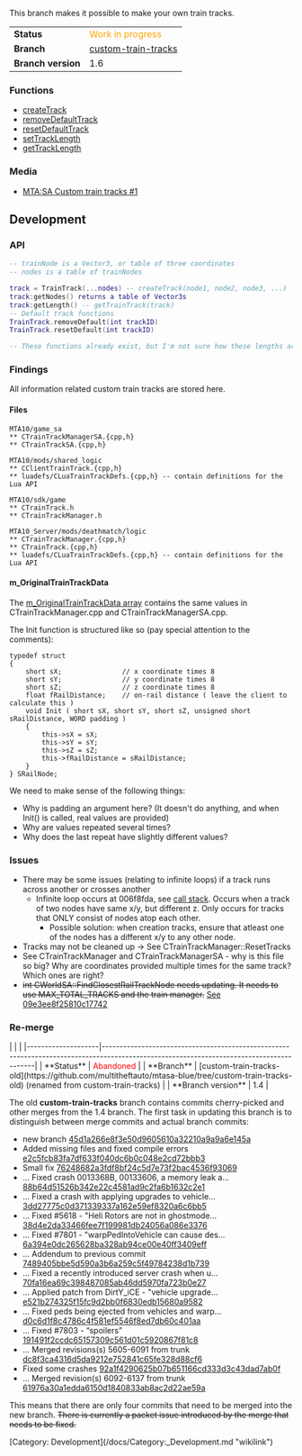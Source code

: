 <onlyinclude>This branch makes it possible to make your own train tracks.

|                    |                                                                                              |
|--------------------|----------------------------------------------------------------------------------------------|
| **Status**         | <span style="color:orange">Work in progress</span>                                           |
| **Branch**         | [custom-train-tracks](https://github.com/multitheftauto/mtasa-blue/tree/custom-train-tracks) |
| **Branch version** | 1.6                                                                                          |

### Functions

-   [createTrack](/docs/createTrack.md "wikilink")
-   [removeDefaultTrack](/docs/removeDefaultTrack.md "wikilink")
-   [resetDefaultTrack](/docs/resetDefaultTrack.md "wikilink")
-   [setTrackLength](/docs/setTrackLength.md "wikilink")
-   [getTrackLength](/docs/getTrackLength.md "wikilink")

### Media

-   [MTA:SA Custom train tracks \#1](https://www.youtube.com/watch?v=S_Q3Gk4jVr0&user=UCbl-5xYsT5KwnrfGdW9LYPQ)</onlyinclude>

Development
-----------

### API

``` lua
-- trainNode is a Vector3, or table of three coordinates
-- nodes is a table of trainNodes

track = TrainTrack(...nodes) -- createTrack(node1, node2, node3, ...)
track:getNodes() returns a table of Vector3s
track:getLength() -- getTrainTrack(track)
-- Default track functions
TrainTrack.removeDefault(int trackID)
TrainTrack.resetDefault(int trackID)

-- These functions already exist, but I'm not sure how these lengths are used or what they are for
```

### Findings

All information related custom train tracks are stored here.

#### Files

    MTA10/game_sa
    ** CTrainTrackManagerSA.{cpp,h}
    ** CTrainTrackSA.{cpp,h}

    MTA10/mods/shared_logic
    ** CClientTrainTrack.{cpp,h}
    ** luadefs/CLuaTrainTrackDefs.{cpp,h} -- contain definitions for the Lua API

    MTA10/sdk/game
    ** CTrainTrack.h
    ** CTrainTrackManager.h

    MTA10_Server/mods/deathmatch/logic
    ** CTrainTrackManager.{cpp,h}
    ** CTrainTrack.{cpp,h}
    ** luadefs/CLuaTrainTrackDefs.{cpp,h} -- contain definitions for the Lua API

#### m\_OriginalTrainTrackData

The [m\_OriginalTrainTrackData array](https://pastebin.mtasa.com/748483851) contains the same values in CTrainTrackManager.cpp and CTrainTrackManagerSA.cpp.

The Init function is structured like so (pay special attention to the comments):

    typedef struct
    {
        short sX;               // x coordinate times 8
        short sY;               // y coordinate times 8
        short sZ;               // z coordinate times 8
        float fRailDistance;    // on-rail distance ( leave the client to calculate this )
        void Init ( short sX, short sY, short sZ, unsigned short sRailDistance, WORD padding )
        {
            this->sX = sX;
            this->sY = sY;
            this->sZ = sZ;
            this->fRailDistance = sRailDistance;
        }
    } SRailNode;

We need to make sense of the following things:

-   Why is padding an argument here? (It doesn't do anything, and when Init() is called, real values are provided)
-   Why are values repeated several times?
-   Why does the last repeat have slightly different values?

### Issues

-   There may be some issues (relating to infinite loops) if a track runs across another or crosses another
    -   Infinite loop occurs at 006f8fda, see [call stack](http://i.imgur.com/HvBWAFm.png). Occurs when a track of two nodes have same x/y, but different z. Only occurs for tracks that ONLY consist of nodes atop each other.
        -   Possible solution: when creation tracks, ensure that atleast one of the nodes has a different x/y to any other node.
-   Tracks may not be cleaned up -&gt; See CTrainTrackManager::ResetTracks
-   See CTrainTrackManager and CTrainTrackManagerSA - why is this file so big? Why are coordinates provided multiple times for the same track? Which ones are right?
-   ~~int CWorldSA::FindClosestRailTrackNode needs updating. It needs to use MAX\_TOTAL\_TRACKS and the train manager.~~ [See 09e3ee8f25810c17742](https://github.com/multitheftauto/mtasa-blue/commit/09e3ee8f25810c17742728f038786b6a223c5296)

### Re-merge

<section name="This section has been archived" collapse="true">
|                    |                                                                                                                                         |
|--------------------|-----------------------------------------------------------------------------------------------------------------------------------------|
| **Status**         | <span style="color:red">Abandoned</span>                                                                                                |
| **Branch**         | [custom-train-tracks-old](https://github.com/multitheftauto/mtasa-blue/tree/custom-train-tracks-old) (renamed from custom-train-tracks) |
| **Branch version** | 1.4                                                                                                                                     |

The old **custom-train-tracks** branch contains commits cherry-picked and other merges from the 1.4 branch. The first task in updating this branch is to distinguish between merge commits and actual branch commits:

-   new branch [45d1a266e8f3e50d9605610a32210a9a9a6e145a](https://github.com/multitheftauto/mtasa-blue/commit/45d1a266e8f3e50d9605610a32210a9a9a6e145a)
-   Added missing files and fixed compile errors [e2c5fcb83fa7df633f040dc6b0c048e2cd72bbb3](https://github.com/multitheftauto/mtasa-blue/commit/e2c5fcb83fa7df633f040dc6b0c048e2cd72bbb3)
-   Small fix [76248682a3fdf8bf24c5d7e73f2bac4536f93069](https://github.com/multitheftauto/mtasa-blue/commit/76248682a3fdf8bf24c5d7e73f2bac4536f93069)
-   ... Fixed crash 0013368B, 00133606, a memory leak a… [88b64d51526b342e22c4581ad9c2fa6b1632c2e1](https://github.com/multitheftauto/mtasa-blue/commit/88b64d51526b342e22c4581ad9c2fa6b1632c2e1)
-   ... Fixed a crash with applying upgrades to vehicle… [3dd27775c0d371339337a162e59ef8320a6c6bb5](https://github.com/multitheftauto/mtasa-blue/commit/3dd27775c0d371339337a162e59ef8320a6c6bb5)
-   ... Fixed \#5618 - "Heli Rotors are not in ghostmode… [38d4e2da33466fee7f199981db24056a086e3376](https://github.com/multitheftauto/mtasa-blue/commit/38d4e2da33466fee7f199981db24056a086e3376)
-   ... Fixed \#7801 - "warpPedIntoVehicle can cause des… [6a394e0dc265628ba328ab94ce00e40ff3409eff](https://github.com/multitheftauto/mtasa-blue/commit/6a394e0dc265628ba328ab94ce00e40ff3409eff)
-   ... Addendum to previous commit [7489405bbe5d590a3b6a259c5f49784238d1b739](https://github.com/multitheftauto/mtasa-blue/commit/7489405bbe5d590a3b6a259c5f49784238d1b739)
-   ... Fixed a recently introduced server crash when u… [70fa16ea69c398487085ab46dd5970fa723b0e27](https://github.com/multitheftauto/mtasa-blue/commit/70fa16ea69c398487085ab46dd5970fa723b0e27)
-   ... Applied patch from DirtY\_iCE - "vehicle upgrade… [e521b274325f15fc9d2bb0f6830edb15680a9582](https://github.com/multitheftauto/mtasa-blue/commit/e521b274325f15fc9d2bb0f6830edb15680a9582)
-   ... Fixed peds being ejected from vehicles and warp… [d0c6d1f8c4786c4f581ef5546f8ed7db60c401aa](https://github.com/multitheftauto/mtasa-blue/commit/d0c6d1f8c4786c4f581ef5546f8ed7db60c401aa)
-   ... Fixed \#7803 - “spoilers” [191491f2ccdc65157309c561d01c5920867f81c8](https://github.com/multitheftauto/mtasa-blue/commit/191491f2ccdc65157309c561d01c5920867f81c8)
-   ... Merged revisions(s) 5605-6091 from trunk [dc8f3ca4316d5da9212e752841c65fe328d88cf6](https://github.com/multitheftauto/mtasa-blue/commit/dc8f3ca4316d5da9212e752841c65fe328d88cf6)
-   Fixed some crashes [92a1f4290625b07b651166cd333d3c43dad7ab0f](https://github.com/multitheftauto/mtasa-blue/commit/92a1f4290625b07b651166cd333d3c43dad7ab0f)
-   ... Merged revision(s) 6092-6137 from trunk [61976a30a1edda6150d1840833ab8ac2d22ae59a](https://github.com/multitheftauto/mtasa-blue/commit/61976a30a1edda6150d1840833ab8ac2d22ae59a)

This means that there are only four commits that need to be merged into the new branch. ~~There is currently a packet issue introduced by the merge that needs to be fixed.~~

</section>
[Category: Development](/docs/Category:_Development.md "wikilink")

